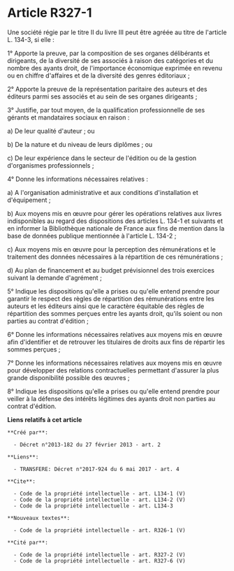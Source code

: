 # Article R327-1

Une société régie par le titre II du livre III peut être agréée au titre de l'article L. 134-3, si elle : 

1° Apporte la preuve, par la composition de ses organes délibérants et dirigeants, de la diversité de ses associés à raison
des catégories et du nombre des ayants droit, de l'importance économique exprimée en revenu ou en chiffre d'affaires et de la
diversité des genres éditoriaux ; 

2° Apporte la preuve de la représentation paritaire des auteurs et des éditeurs parmi ses associés et au sein de ses organes
dirigeants ; 

3° Justifie, par tout moyen, de la qualification professionnelle de ses gérants et mandataires sociaux en raison : 

a) De leur qualité d'auteur ; ou 

b) De la nature et du niveau de leurs diplômes ; ou 

c) De leur expérience dans le secteur de l'édition ou de la gestion d'organismes professionnels ; 

4° Donne les informations nécessaires relatives : 

a) A l'organisation administrative et aux conditions d'installation et d'équipement ; 

b) Aux moyens mis en œuvre pour gérer les opérations relatives aux livres indisponibles au regard des dispositions des
articles L. 134-1 et suivants et en informer la Bibliothèque nationale de France aux fins de mention dans la base de données
publique mentionnée à l'article L. 134-2 ; 

c) Aux moyens mis en œuvre pour la perception des rémunérations et le traitement des données nécessaires à la répartition de
ces rémunérations ; 

d) Au plan de financement et au budget prévisionnel des trois exercices suivant la demande d'agrément ; 

5° Indique les dispositions qu'elle a prises ou qu'elle entend prendre pour garantir le respect des règles de répartition des
rémunérations entre les auteurs et les éditeurs ainsi que le caractère équitable des règles de répartition des sommes perçues
entre les ayants droit, qu'ils soient ou non parties au contrat d'édition ; 

6° Donne les informations nécessaires relatives aux moyens mis en œuvre afin d'identifier et de retrouver les titulaires de
droits aux fins de répartir les sommes perçues ; 

7° Donne les informations nécessaires relatives aux moyens mis en œuvre pour développer des relations contractuelles
permettant d'assurer la plus grande disponibilité possible des œuvres ; 

8° Indique les dispositions qu'elle a prises ou qu'elle entend prendre pour veiller à la défense des intérêts légitimes des
ayants droit non parties au contrat d'édition.

**Liens relatifs à cet article**

	**Créé par**:

	  - Décret n°2013-182 du 27 février 2013 - art. 2

	**Liens**:

	  - TRANSFERE: Décret n°2017-924 du 6 mai 2017 - art. 4

	**Cite**:

	  - Code de la propriété intellectuelle - art. L134-1 (V)
	  - Code de la propriété intellectuelle - art. L134-2 (V)
	  - Code de la propriété intellectuelle - art. L134-3

	**Nouveaux textes**:

	  - Code de la propriété intellectuelle - art. R326-1 (V)

	**Cité par**:

	  - Code de la propriété intellectuelle - art. R327-2 (V)
	  - Code de la propriété intellectuelle - art. R327-6 (V)
